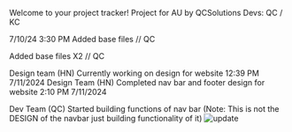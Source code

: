 Welcome to your project tracker!
Project for AU by QCSolutions
Devs: QC / KC


7/10/24
3:30 PM
Added base files // QC

Added base files X2 // QC

Design team (HN) Currently working on design for website 12:39 PM 7/11/2024
Design Team (HN) Completed nav bar and footer design for website 2:10 PM 7/11/2024

Dev Team (QC) Started building functions of nav bar (Note: This is not the DESIGN of the navbar just building functionality of it)
![update](https://github.com/user-attachments/assets/93d5e1b2-a6ce-40be-a5fc-c36a2c89f4a7)
